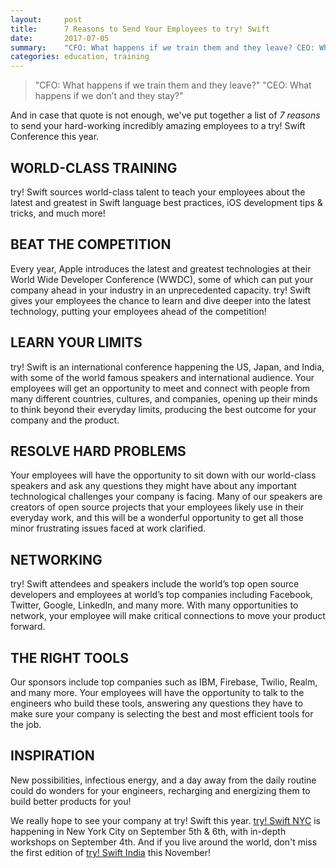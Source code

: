 ```yaml
---
layout:     post
title:      7 Reasons to Send Your Employees to try! Swift
date:       2017-07-05
summary:    "CFO: What happens if we train them and they leave? CEO: What happens if we don’t and they stay?"
categories: education, training
---
```


>"CFO: What happens if we train them and they leave?"
>"CEO: What happens if we don’t and they stay?"

And in case that quote is not enough, we've put together a list of *7 reasons* to send your hard-working incredibly amazing employees to a try! Swift Conference this year.

## WORLD-CLASS TRAINING
try! Swift sources world-class talent to teach your employees about the latest and greatest in Swift language best practices, iOS development tips & tricks, and much more!

## BEAT THE COMPETITION
Every year, Apple introduces the latest and greatest technologies at their World Wide Developer Conference (WWDC), some of which can put your company ahead in your industry in an unprecedented capacity. try! Swift gives your employees the chance to learn and dive deeper into the latest technology, putting your employees ahead of the competition!

## LEARN YOUR LIMITS
try! Swift is an international conference happening the US, Japan, and India, with some of the world famous speakers and international audience. Your employees will get an opportunity to meet and connect with people from many different countries, cultures, and companies, opening up their minds to think beyond their everyday limits, producing the best outcome for your company and the product.

## RESOLVE HARD PROBLEMS
Your employees will have the opportunity to sit down with our world-class speakers and ask any questions they might have about any important technological challenges your company is facing. Many of our speakers are creators of open source projects that your employees likely use in their everyday work, and this will be a wonderful opportunity to get all those minor frustrating issues faced at work clarified.

## NETWORKING
try! Swift attendees and speakers include the world’s top open source developers and employees at world’s top companies including Facebook, Twitter, Google, LinkedIn, and many more. With many opportunities to network, your employee will make critical connections to move your product forward.

## THE RIGHT TOOLS
Our sponsors include top companies such as IBM, Firebase, Twilio, Realm, and many more. Your employees will have the opportunity to talk to the engineers who build these tools, answering any questions they have to make sure your company is selecting the best and most efficient tools for the job.

## INSPIRATION
New possibilities, infectious energy, and a day away from the daily routine could do wonders for your engineers, recharging and energizing them to build better products for you!

We really hope to see your company at try! Swift this year. [try! Swift NYC](https://www.tryswift.co/events/2017/nyc) is happening in New York City on September 5th & 6th, with in-depth workshops on September 4th. And if you live around the world, don't miss the first edition of [try! Swift India](https://www.tryswift.co/events/2017/bangalore/) this November!
